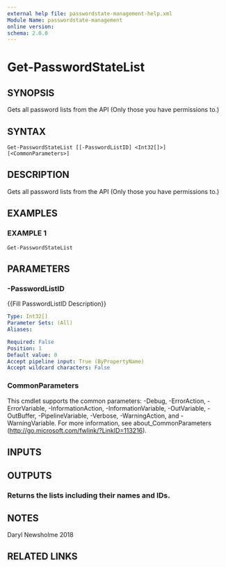 ```yaml
---
external help file: passwordstate-management-help.xml
Module Name: passwordstate-management
online version:
schema: 2.0.0
---
```


# Get-PasswordStateList

## SYNOPSIS
Gets all password lists from the API (Only those you have permissions to.)

## SYNTAX

```
Get-PasswordStateList [[-PasswordListID] <Int32[]>] [<CommonParameters>]
```

## DESCRIPTION
Gets all password lists from the API (Only those you have permissions to.)

## EXAMPLES

### EXAMPLE 1
```
Get-PasswordStateList
```

## PARAMETERS

### -PasswordListID
{{Fill PasswordListID Description}}

```yaml
Type: Int32[]
Parameter Sets: (All)
Aliases:

Required: False
Position: 1
Default value: 0
Accept pipeline input: True (ByPropertyName)
Accept wildcard characters: False
```

### CommonParameters
This cmdlet supports the common parameters: -Debug, -ErrorAction, -ErrorVariable, -InformationAction, -InformationVariable, -OutVariable, -OutBuffer, -PipelineVariable, -Verbose, -WarningAction, and -WarningVariable. For more information, see about_CommonParameters (http://go.microsoft.com/fwlink/?LinkID=113216).

## INPUTS

## OUTPUTS

### Returns the lists including their names and IDs.

## NOTES
Daryl Newsholme 2018

## RELATED LINKS

